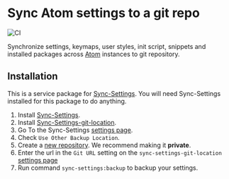 # Sync Atom settings to a git repo

![CI](https://github.com/UziTech/sync-settings-git-location/workflows/CI/badge.svg)

Synchronize settings, keymaps, user styles, init script, snippets and installed packages across [Atom](https://atom.io) instances to git repository.

## Installation

This is a service package for [Sync-Settings](https://atom.io/packages/sync-settings). You will need Sync-Settings installed for this package to do anything.

1. Install [Sync-Settings](https://atom.io/packages/sync-settings).
2. Install [Sync-Settings-git-location](https://atom.io/packages/sync-settings-git-location).
3. Go To the Sync-Settings [settings page](atom://config/packages/sync-settings).
4. Check `Use Other Backup Location`.
5. Create a [new repository](https://github.com/new). We recommend making it **private**.
6. Enter the url in the `Git URL` setting on the `sync-settings-git-location` [settings page](atom://config/packages/sync-settings-git-location)
7. Run command `sync-settings:backup` to backup your settings.
